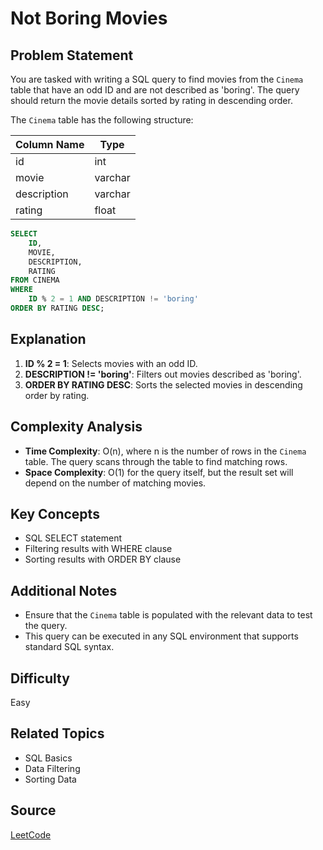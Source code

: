 # Not Boring Movies

## Problem Statement
You are tasked with writing a SQL query to find movies from the `Cinema` table that have an odd ID and are not described as 'boring'. The query should return the movie details sorted by rating in descending order.

The `Cinema` table has the following structure:

| Column Name   | Type    |
|---------------|---------|
| id            | int     |
| movie         | varchar |
| description   | varchar |
| rating        | float   |

```sql
SELECT 
    ID,
    MOVIE,
    DESCRIPTION,
    RATING
FROM CINEMA
WHERE
    ID % 2 = 1 AND DESCRIPTION != 'boring'
ORDER BY RATING DESC;
```

## Explanation
1. **ID % 2 = 1**: Selects movies with an odd ID.
2. **DESCRIPTION != 'boring'**: Filters out movies described as 'boring'.
3. **ORDER BY RATING DESC**: Sorts the selected movies in descending order by rating.

## Complexity Analysis
- **Time Complexity**: O(n), where n is the number of rows in the `Cinema` table. The query scans through the table to find matching rows.
- **Space Complexity**: O(1) for the query itself, but the result set will depend on the number of matching movies.

## Key Concepts
- SQL SELECT statement
- Filtering results with WHERE clause
- Sorting results with ORDER BY clause

## Additional Notes
- Ensure that the `Cinema` table is populated with the relevant data to test the query.
- This query can be executed in any SQL environment that supports standard SQL syntax.

## Difficulty
Easy

## Related Topics
- SQL Basics
- Data Filtering
- Sorting Data

## Source
[LeetCode](https://leetcode.com/problems/not-boring-movies/description/?envType=study-plan-v2&envId=top-sql-50)
